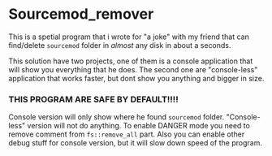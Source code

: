 # Sourcemod_remover
This is a spetial program that i wrote for "a joke" with my friend that can find/delete `sourcemod` folder in _almost_ any disk in about a seconds.



This solution have two projects, one of them is a console application that will show you everything that he does. The second one are "console-less" application that works faster, but dont show you anything and bigger in size. 



### THIS PROGRAM ARE SAFE BY DEFAULT!!!!
Console version will only show where he found `sourcemod` folder. "Console-less" version will not do anything. To enable DANGER mode you need to remove comment from `fs::remove_all` part. Also you can enable other debug stuff for console version, but it will slow down speed of the program. 
